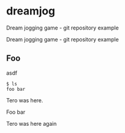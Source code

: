 # dreamjog

Dream jogging game - git repository example

Dream jogging game - git repository example

## Foo 

asdf

    $ ls
    foo bar

Tero was here. 

Foo bar

Tero was here again
